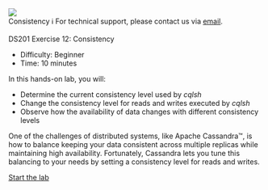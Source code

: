 <!-- TOP -->
<div class="top">
  <img class="scenario-academy-logo" src="https://datastax-academy.github.io/katapod-shared-assets/images/ds-academy-2023.svg" />
  <div class="scenario-title-section">
    <span class="scenario-title">Consistency</span>
    <span class="scenario-subtitle">ℹ️ For technical support, please contact us via <a href="mailto:academy@datastax.com">email</a>.</span>
  </div>
</div>

<!-- CONTENT -->
<main>
  <br/>
  <div class="container px-4 py-2">
    <div class="row g-4 py-2 row-cols-1 row-cols-lg-1">
      <div class="feature col div-choice">
        <div class="scenario-description">DS201 Exercise 12: Consistency</div>
          <ul>
            <li><span class="scenario-description-attribute">Difficulty</span>: Beginner</li>
            <li><span class="scenario-description-attribute">Time</span>: 10 minutes</li>
          </ul>
          <div class="scenario-objectives">In this hands-on lab, you will:</div>
            <ul>
              <li><span class="scenario-objective">Determine the current consistency level used by <i>cqlsh</i></span></li>
              <li><span class="scenario-objective">Change the consistency level for reads and writes executed by <i>cqlsh</i></span></li>
              <li><span class="scenario-objective">Observe how the availability of data changes with different consistency levels </span></li>
            </ul>
            <p>
              One of the challenges of distributed systems, like Apache Cassandra™, is how to balance keeping your data consistent across multiple replicas while maintaining high availability. Fortunately, Cassandra lets you tune this balancing to your needs by setting a consistency level for reads and writes.
            </p>
          </div>  
          <a href='command:katapod.loadPage?[{"step":"step1"}]' class="btn btn-primary btn-cassandra">
            Start the lab
          </a>
         </div>
      </div>
    </div>
  </div>
</main>